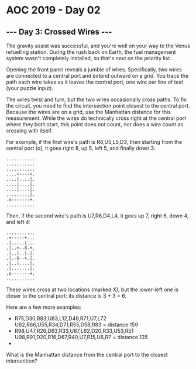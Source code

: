 # AOC 2019 - Day 02

## --- Day 3: Crossed Wires ---

The gravity assist was successful, and you're well on your way to the Venus refuelling station. 
During the rush back on Earth, the fuel management system wasn't completely installed, so that's 
next on the priority list.

Opening the front panel reveals a jumble of wires. Specifically, two wires are connected to a 
central port and extend outward on a grid. You trace the path each wire takes as it leaves the 
central port, one wire per line of text (your puzzle input).

The wires twist and turn, but the two wires occasionally cross paths. To fix the circuit, you 
need to find the intersection point closest to the central port. Because the wires are on a grid, 
use the Manhattan distance for this measurement. While the wires do technically cross right at the 
central port where they both start, this point does not count, nor does a wire count as crossing 
with itself.

For example, if the first wire's path is R8,U5,L5,D3, then starting from the central port (o), 
it goes right 8, up 5, left 5, and finally down 3:

`...........`\
`...........`\
`...........`\
`....+----+.`\
`....|....|.`\
`....|....|.`\
`....|....|.`\
`.........|.`\
`.o-------+.`\
`...........`

Then, if the second wire's path is U7,R6,D4,L4, it goes up 7, right 6, down 4, and left 4:

`...........`\
`.+-----+...`\
`.|.....|...`\
`.|..+--X-+.`\
`.|..|..|.|.`\
`.|.-X--+.|.`\
`.|..|....|.`\
`.|.......|.`\
`.o-------+.`\
`...........`

These wires cross at two locations (marked X), but the lower-left one is closer to the central port: its distance is 3 + 3 = 6.

Here are a few more examples:

- R75,D30,R83,U83,L12,D49,R71,U7,L72
  U62,R66,U55,R34,D71,R55,D58,R83 = distance 159
- R98,U47,R26,D63,R33,U87,L62,D20,R33,U53,R51
  U98,R91,D20,R16,D67,R40,U7,R15,U6,R7 = distance 135
- 
What is the Manhattan distance from the central port to the closest intersection?

